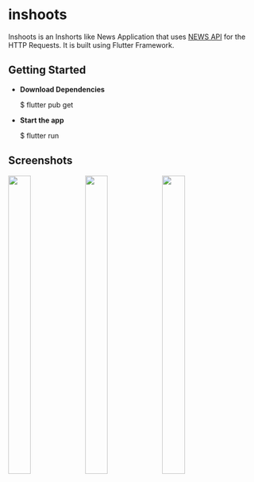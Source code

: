 # inshoots

Inshoots is an Inshorts like News Application that uses [NEWS API](https://newsapi.org/pricing) for the HTTP Requests. It is built using Flutter Framework.

## Getting Started
  
 - **Download Dependencies**
	 

    $ flutter pub get

 - **Start the app**
 

    $ flutter run

## Screenshots
<div  style="display:inline">

<img  src="https://user-images.githubusercontent.com/43968121/99506866-aede9780-29a8-11eb-9d77-dcf3443fc22c.jpg"  width="30%"  height="600">

<img  src="https://user-images.githubusercontent.com/43968121/99506883-b43be200-29a8-11eb-836e-93f8cef2c1b7.jpg"  width="30%"  height="600">

<img  src="https://user-images.githubusercontent.com/43968121/99506873-b2721e80-29a8-11eb-95af-96d144bc3bf7.jpg"  width="30%"  height="600">

</div>
